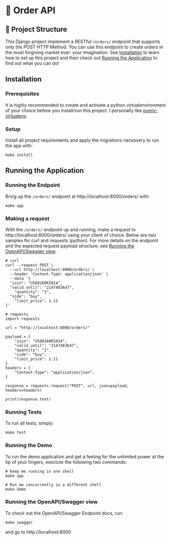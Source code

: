 # 🤖 Order API

## 📝 Project Structure

This Django project implement a RESTful `/orders/` endpoint that supports only the POST
HTTP Method. You can use this endpoint to create orders in the most forgiving market
ever: your imagination. See [Installation](#installation) to learn how to set up this
project and then check out [Running the Application](#running-the-application)
to find out what you can do!

## Installation

### Prerequisites

It is highly recommended to create and activate a python virtualenvironment of your
choice before you install/run this project. I personally like
[pyenv-virtualenv](https://github.com/pyenv/pyenv-virtualenv).

### Setup

Install all project requirements and apply the migrations necessery to run the app with:

```
make install
```

## Running the Application

### Running the Endpoint

Bring up the `/orders/` endpoint at http://localhost:8000/orders/ with:

```
make app
```

### Making a request

With the `/orders/` endpoint up and running, make a request to http://localhost:8000/orders/
using your client of choice. Below are two samples for curl and requests (python). For more
details on the endpoint and the expected request payload structure, see
[Running the OpenAPI/Swagger view](#running-the-openAPI/Swagger-view).

```
# curl
curl --request POST \
  --url http://localhost:8000/orders/ \
  --header 'Content-Type: application/json' \
  --data '{
  "isin": "US88160R1014",
  "valid_until": "2147483647",
	"quantity": "1",
  "side": "buy",
	"limit_price": 1.11
}'
```

```
# requests
import requests

url = "http://localhost:8000/orders/"

payload = {
    "isin": "US88160R1014",
    "valid_until": "2147483647",
    "quantity": "1",
    "side": "buy",
    "limit_price": 1.11
}
headers = {
    "Content-Type": "application/json",
}

response = requests.request("POST", url, json=payload, headers=headers)

print(response.text)
```

### Running Tests

To run all tests, simply:

```
make test
```

### Running the Demo

To run the demo application and get a feeling for the unlimited power at the tip of
your fingers, exectute the following two commands:

```
# Keep me running in one shell
make app

# Run me concurrently in a different shell
make demo
```

### Running the OpenAPI/Swagger view

To check out the OpenAPI/Swagger Endpoint docs, run:

```
make swagger
```

and go to http://localhost:8000
